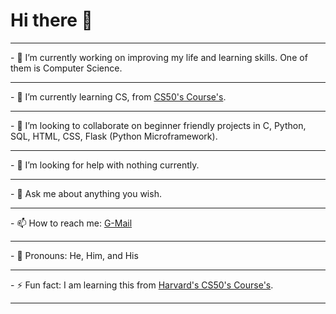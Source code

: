 # Hi there 👋

<!--
**SivanJadhav/SivanJadhav** is a ✨ _special_ ✨ repository because its `README.md` (this file) appears on your GitHub profile.
!-->
<hr>
- 🔭 I’m currently working on improving my life and learning skills. One of them is Computer Science.
<hr>
- 🌱 I’m currently learning CS, from <a href="https://cs50.harvard.edu/">CS50's Course's</a>.
<br>
<hr>
- 👯 I’m looking to collaborate on beginner friendly projects in C, Python, SQL, HTML, CSS, Flask (Python Microframework).
<br>
<hr>
- 🤔 I’m looking for help with nothing currently.
<br>
<hr>
- 💬 Ask me about anything you wish.
<br>
<hr>
- 📫 How to reach me: <a mailto href="sivanjaadhav+github@gmail.com">G-Mail</a>
<br>
<hr>
- 🗿 Pronouns: He, Him, and His
<br>
<hr>
- ⚡ Fun fact: I am learning this from <a href="https://cs50.harvard.edu/">Harvard's CS50's Course's</a>.
<br>
<hr>
